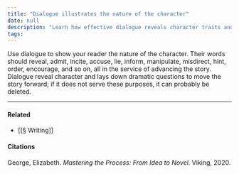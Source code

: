 ```yaml
---
title: "Dialogue illustrates the nature of the character"
date: null
description: "Learn how effective dialogue reveals character traits and drives your story by showing emotions, intentions, and conflicts that engage readers and advance the plot."
tags:
---
```


Use dialogue to show your reader the nature of the character. Their words should reveal, admit, incite, accuse, lie, inform, manipulate, misdirect, hint, order, encourage, and so on, all in the service of advancing the story. Dialogue reveal character and lays down dramatic questions to move the story forward; if it does not serve these purposes, it can probably be deleted.

---

#### Related

- [[§ Writing]]

#### Citations

George, Elizabeth. _Mastering the Process: From Idea to Novel_. Viking, 2020.
